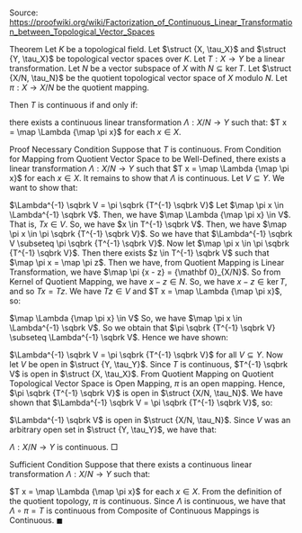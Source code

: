 # 

Source: https://proofwiki.org/wiki/Factorization_of_Continuous_Linear_Transformation_between_Topological_Vector_Spaces



Theorem
Let $K$ be a topological field.
Let $\struct {X, \tau_X}$ and $\struct {Y, \tau_X}$ be topological vector spaces over $K$.
Let $T : X \to Y$ be a linear transformation.
Let $N$ be a vector subspace of $X$ with $N \subseteq \ker T$. 
Let $\struct {X/N, \tau_N}$ be the quotient topological vector space of $X$ modulo $N$.
Let $\pi : X \to X/N$ be the quotient mapping.

Then $T$ is continuous if and only if:

there exists a continuous linear transformation $\Lambda : X/N \to Y$ such that:
$T x = \map \Lambda {\map \pi x}$
for each $x \in X$.


Proof
Necessary Condition
Suppose that $T$ is continuous.
From Condition for Mapping from Quotient Vector Space to be Well-Defined, there exists a linear transformation $\Lambda : X/N \to Y$ such that $T x = \map \Lambda {\map \pi x}$ for each $x \in X$.
It remains to show that $\Lambda$ is continuous.
Let $V \subseteq Y$.
We want to show that:

$\Lambda^{-1} \sqbrk V = \pi \sqbrk {T^{-1} \sqbrk V}$
Let $\map \pi x \in \Lambda^{-1} \sqbrk V$.
Then, we have $\map \Lambda {\map \pi x} \in V$.
That is, $T x \in V$.
So, we have $x \in T^{-1} \sqbrk V$. 
Then, we have $\map \pi x \in \pi \sqbrk {T^{-1} \sqbrk V}$. 
So we have that $\Lambda^{-1} \sqbrk V \subseteq \pi \sqbrk {T^{-1} \sqbrk V}$.
Now let $\map \pi x \in \pi \sqbrk {T^{-1} \sqbrk V}$.
Then there exists $z \in T^{-1} \sqbrk V$ such that $\map \pi x = \map \pi z$. 
Then we have, from Quotient Mapping is Linear Transformation, we have $\map \pi {x - z} = {\mathbf 0}_{X/N}$.
So from Kernel of Quotient Mapping, we have $x - z \in N$.
So, we have $x - z \in \ker T$, and so $T x = T z$.
We have $T z \in V$ and $T x = \map \Lambda {\map \pi x}$, so:

$\map \Lambda {\map \pi x} \in V$
So, we have $\map \pi x \in \Lambda^{-1} \sqbrk V$.
So we obtain that $\pi \sqbrk {T^{-1} \sqbrk V} \subseteq \Lambda^{-1} \sqbrk V$.
Hence we have shown:

$\Lambda^{-1} \sqbrk V = \pi \sqbrk {T^{-1} \sqbrk V}$
for all $V \subseteq Y$.
Now let $V$ be open in $\struct {Y, \tau_Y}$. 
Since $T$ is continuous, $T^{-1} \sqbrk V$ is open in $\struct {X, \tau_X}$. 
From Quotient Mapping on Quotient Topological Vector Space is Open Mapping, $\pi$ is an open mapping.
Hence, $\pi \sqbrk {T^{-1} \sqbrk V}$ is open in $\struct {X/N, \tau_N}$.
We have shown that $\Lambda^{-1} \sqbrk V = \pi \sqbrk {T^{-1} \sqbrk V}$, so:

$\Lambda^{-1} \sqbrk V$ is open in $\struct {X/N, \tau_N}$.
Since $V$ was an arbitrary open set in $\struct {Y, \tau_Y}$, we have that:

$\Lambda : X/N \to Y$ is continuous.
$\Box$


Sufficient Condition
Suppose that there exists a continuous linear transformation $\Lambda : X/N \to Y$ such that:

$T x = \map \Lambda {\map \pi x}$
for each $x \in X$. 
From the definition of the quotient topology, $\pi$ is continuous.
Since $\Lambda$ is continuous, we have that $\Lambda \circ \pi = T$ is continuous from Composite of Continuous Mappings is Continuous.
$\blacksquare$





